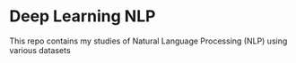 # Deep Learning NLP
This repo contains my studies of Natural Language Processing (NLP) using various datasets
